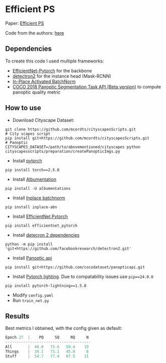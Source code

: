 # Efficient PS

Paper: [Efficient PS](http://panoptic.cs.uni-freiburg.de/#main)

Code from the authors: [here](https://github.com/DeepSceneSeg/EfficientPS)

## Dependencies

To create this code I used multiple frameworks:

- [EfficientNet-Pytorch](https://github.com/lukemelas/EfficientNet-PyTorch) for the backbone
- [detectron2](https://github.com/facebookresearch/detectron2) for the instance head (Mask-RCNN)
- [In-Place Activated BatchNorm](https://github.com/mapillary/inplace_abn)
- [COCO 2018 Panoptic Segmentation Task API (Beta version)](https://github.com/cocodataset/panopticapi) to compute panoptic quality metric


## How to use

- Download Cityscape Dataset:
```
git clone https://github.com/mcordts/cityscapesScripts.git
# City scapes script
pip install git+https://github.com/mcordts/cityscapesScripts.git
# Panoptic
CITYSCAPES_DATASET=/path/to/abovementioned/cityscapes python cityscapesscripts/preparation/createPanopticImgs.py
```
- Install [pytorch](https://pytorch.org/)
```
pip install torch==2.5.0
```
- Install [Albumentation](https://albumentations.ai/)
```
pip install -U albumentations
```
- Install [Inplace batchnorm](https://github.com/mapillary/inplace_abn)
```
pip install inplace-abn
```
- Install [EfficientNet Pytorch](https://github.com/lukemelas/EfficientNet-PyTorch)
```
pip install efficientnet_pytorch
```
- Install [detecron 2 dependencies](https://github.com/facebookresearch/detectron2)
```
python -m pip install 'git+https://github.com/facebookresearch/detectron2.git'
```
- Install [Panoptic api](https://github.com/cocodataset/panopticapi)
```
pip install git+https://github.com/cocodataset/panopticapi.git
```
- Install [Pytorch lighting](https://www.pytorchlightning.ai/). Due to compatability issues use `pip==24.0.0`
```
pip install pytorch-lightning==1.5.8
```
- Modify `config.yaml`
- Run `train_net.py`


## Results

Best metrics I obtained, with the config given as default:

```python
Epoch 27  |    PQ     SQ     RQ     N
-------------------------------------- 
All       |  46.0   75.6   58.4    19
Things    |  34.1   73.1   45.8     8
Stuff     |  54.7   77.4   67.5    11 
```